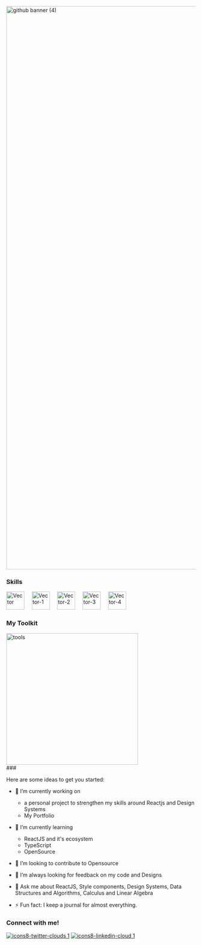 
<img width="1500" alt="github banner (4)" src="https://user-images.githubusercontent.com/47380034/148188002-c51b87f3-a417-4f1a-9c2d-cae3a18b145b.png">


### Skills


<img width="48" alt="Vector" src="https://user-images.githubusercontent.com/47380034/148210395-5866358d-d922-48c2-a348-97429dc6a94e.png"> &nbsp; &nbsp;
<img width="48" alt="Vector-1" src="https://user-images.githubusercontent.com/47380034/148210403-36266bb4-6214-41b7-9f7a-f222e6905698.png"> &nbsp; &nbsp;
<img width="48" alt="Vector-2" src="https://user-images.githubusercontent.com/47380034/148210407-f5e2536d-33bf-4e01-bd0f-f142b08417dc.png"> &nbsp; &nbsp;
<img width="48" alt="Vector-3" src="https://user-images.githubusercontent.com/47380034/148210408-de136808-ae1b-466a-962c-74510f87bf31.png"> &nbsp; &nbsp;
<img width="48" alt="Vector-4" src="https://user-images.githubusercontent.com/47380034/148210412-e67ece9a-3b26-408c-92c2-fa0aa023b6a4.png"> &nbsp; &nbsp;

<!-- 
<img width="48" alt="Vector" src="https://user-images.githubusercontent.com/47380034/148200431-2242e8de-79c2-47ee-9be7-66db3742ba1d.png"> &nbsp; &nbsp;
<img width="48" alt="Vector-1" src="https://user-images.githubusercontent.com/47380034/148200439-71f3c964-d38b-4c42-bb42-efb262c96cde.png"> &nbsp; &nbsp;
<img width="48" alt="Vector-2" src="https://user-images.githubusercontent.com/47380034/148200441-f85f0188-9473-4922-b53a-0b6b862e1110.png"> &nbsp; &nbsp;
<img width="48" alt="Vector-3" src="https://user-images.githubusercontent.com/47380034/148200446-0eab25d2-70ee-46df-9896-936c020233aa.png"> &nbsp; &nbsp;
<img width="48" alt="Vector-4" src="https://user-images.githubusercontent.com/47380034/148200448-6affc60f-2014-41ed-bbdf-db5a17724f55.png"> &nbsp; &nbsp; -->

### My Toolkit
<img width="350" alt="tools" src="https://user-images.githubusercontent.com/47380034/148209735-7c9e9dd1-a8f1-4730-a720-260a215e6911.png">
<!-- ![Frame 14 (1)](https://user-images.githubusercontent.com/47380034/148209735-7c9e9dd1-a8f1-4730-a720-260a215e6911.png) -->




</br>
### 

Here are some ideas to get you started:

- 🔭 I’m currently working on 
  - a personal project to strengthen my skills around Reactjs and Design Systems
  - My Portfolio

- 🌱 I’m currently learning 
  - ReactJS and it's ecosystem
  - TypeScript
  - OpenSource

- 👯 I’m looking to contribute to Opensource

- 🤔 I’m always looking for feedback on my code and Designs

- 💬 Ask me about ReactJS, Style components, Design Systems, Data Structures and Algorithms, Calculus and Linear Algebra

- ⚡ Fun fact: I keep a journal for almost everything. 


### Connect with me!
[![icons8-twitter-clouds 1](https://user-images.githubusercontent.com/47380034/148194897-05eb59ae-ecdf-4519-8bee-37088aae8281.png)]()
[![icons8-linkedin-cloud 1](https://user-images.githubusercontent.com/47380034/148194895-80a9053f-9a9c-40c3-b7ee-70d4852e638a.png)](https://www.linkedin.com/in/nisha-chauhan-31197b17b/)
